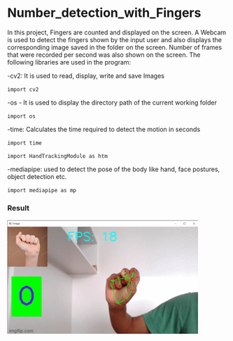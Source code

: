# Number_detection_with_Fingers

In this project, Fingers are counted and displayed on the screen. A Webcam is used to detect the fingers shown by the input user and also displays the corresponding image saved in the folder on the screen. Number of frames that were recorded per second was also shown on the screen. The following libraries are used in the program:

  -cv2: It is used to read, display, write and save Images 
```
import cv2
```
  -os - It is used to display the directory path of the current working folder 
```
import os
```

  -time: Calculates the time required to detect the motion in seconds
```
import time
```
```
import HandTrackingModule as htm
```
  -mediapipe: used to detect the pose of the body like hand, face postures, object detection etc.
```
import mediapipe as mp
```

### Result

![](Fingers.gif)
